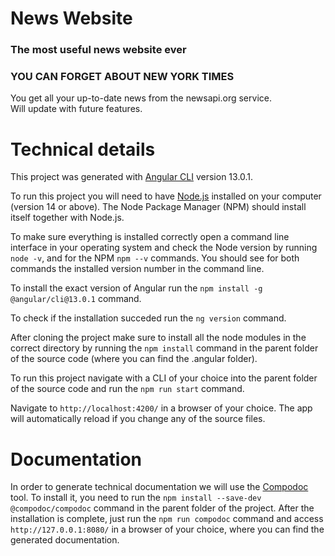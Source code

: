 # News Website

### The most useful news website ever

### YOU CAN FORGET ABOUT NEW YORK TIMES

You get all your up-to-date news from the newsapi.org service.  
Will update with future features.

# Technical details

This project was generated with [Angular CLI](https://github.com/angular/angular-cli) version 13.0.1.

To run this project you will need to have [Node.js](https://nodejs.org/en/) installed on your computer (version 14 or above). The Node Package Manager (NPM) should install itself together with Node.js.

To make sure everything is installed correctly open a command line interface in your operating system and check the Node version by running `node -v`, and for the NPM `npm --v` commands. You should see for both commands the installed version number in the command line.

To install the exact version of Angular run the `npm install -g @angular/cli@13.0.1` command.

To check if the installation succeded run the `ng version` command.

After cloning the project make sure to install all the node modules in the correct directory by running the `npm install` command in the parent folder of the source code (where you can find the .angular folder).

To run this project navigate with a CLI of your choice into the parent folder of the source code and run the `npm run start` command.

Navigate to `http://localhost:4200/` in a browser of your choice. The app will automatically reload if you change any of the source files.

# Documentation

In order to generate technical documentation we will use the [Compodoc](https://compodoc.app/) tool. To install it, you need to run the `npm install --save-dev @compodoc/compodoc` command in the parent folder of the project. After the installation is complete, just run the `npm run compodoc` command and access `http://127.0.0.1:8080/` in a browser of your choice, where you can find the generated documentation.
